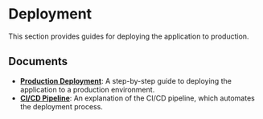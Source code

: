 # Deployment

This section provides guides for deploying the application to production.

## Documents

- **[Production Deployment](./01_production-deployment.md)**: A step-by-step guide to deploying the application to a production environment.
- **[CI/CD Pipeline](./02_ci-cd-pipeline.md)**: An explanation of the CI/CD pipeline, which automates the deployment process.

